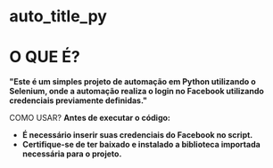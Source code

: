 # auto_title_py

# O QUE É?
**"Este é um simples projeto de automação em Python utilizando o Selenium, onde a automação realiza o login no Facebook utilizando credenciais previamente definidas."**

COMO USAR?
**Antes de executar o código:**
 - **É necessário inserir suas credenciais do Facebook no script.**
 - **Certifique-se de ter baixado e instalado a biblioteca importada necessária para o projeto.**
